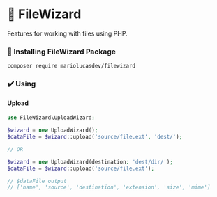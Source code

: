 # 📁 FileWizard

Features for working with files using PHP.

### 🧰 Installing FileWizard Package

```
composer require mariolucasdev/filewizard
```

### ✔️ Using

#### Upload

```php
use FileWizard\UploadWizard;

$wizard = new UploadWizard();
$dataFile = $wizard::upload('source/file.ext', 'dest/');

// OR

$wizard = new UploadWizard(destination: 'dest/dir/');
$dataFile = $wizard::upload('source/file.ext');

// $dataFile output
// ['name', 'source', 'destination', 'extension', 'size', 'mime']
```
